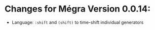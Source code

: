 # Changes for Mégra Version 0.0.14:

* Language: `:shift` and `(shift)` to time-shift individual generators
